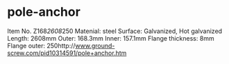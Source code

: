 pole-anchor
===========

Item No. Z168*2608*250
Matenial: steel
Surface: Galvanized, Hot galvanized
Length: 2608mm
Outer: 168.3mm
Inner: 157.1mm
Flange thickness: 8mm
Flange outer: 250http://www.ground-screw.com/pid10314591/pole+anchor.htm